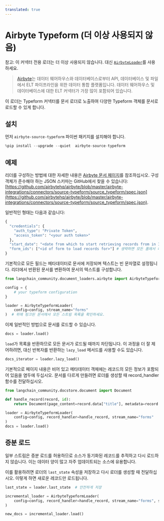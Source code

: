 ```yaml
---
translated: true
---
```


# Airbyte Typeform (더 이상 사용되지 않음)

참고: 이 커넥터 전용 로더는 더 이상 사용되지 않습니다. 대신 [`AirbyteLoader`](/docs/integrations/document_loaders/airbyte)를 사용하세요.

> [Airbyte](https://github.com/airbytehq/airbyte)는 데이터 웨어하우스와 데이터베이스로부터 API, 데이터베이스 및 파일에서 ELT 파이프라인을 위한 데이터 통합 플랫폼입니다. 데이터 웨어하우스 및 데이터베이스에 대한 ELT 커넥터가 가장 많이 포함되어 있습니다.

이 로더는 Typeform 커넥터를 문서 로더로 노출하여 다양한 Typeform 객체를 문서로 로드할 수 있게 합니다.

## 설치

먼저 `airbyte-source-typeform` 파이썬 패키지를 설치해야 합니다.

```python
%pip install --upgrade --quiet  airbyte-source-typeform
```

## 예제

리더를 구성하는 방법에 대한 자세한 내용은 [Airbyte 문서 페이지](https://docs.airbyte.com/integrations/sources/typeform/)를 참조하십시오.
구성 객체가 준수해야 하는 JSON 스키마는 GitHub에서 찾을 수 있습니다: [https://github.com/airbytehq/airbyte/blob/master/airbyte-integrations/connectors/source-typeform/source_typeform/spec.json](https://github.com/airbytehq/airbyte/blob/master/airbyte-integrations/connectors/source-typeform/source_typeform/spec.json).

일반적인 형태는 다음과 같습니다:

```python
{
  "credentials": {
    "auth_type": "Private Token",
    "access_token": "<your auth token>"
  },
  "start_date": "<date from which to start retrieving records from in ISO format, e.g. 2020-10-20T00:00:00Z>",
  "form_ids": ["<id of form to load records for>"] # 생략하면 모든 폼에서 레코드를 로드합니다.
}
```

기본적으로 모든 필드는 메타데이터로 문서에 저장되며 텍스트는 빈 문자열로 설정됩니다. 리더에서 반환된 문서를 변환하여 문서의 텍스트를 구성합니다.

```python
from langchain_community.document_loaders.airbyte import AirbyteTypeformLoader

config = {
    # your typeform configuration
}

loader = AirbyteTypeformLoader(
    config=config, stream_name="forms"
)  # 위에 링크된 문서에서 모든 스트림 목록을 확인하세요.
```

이제 일반적인 방법으로 문서를 로드할 수 있습니다.

```python
docs = loader.load()
```

`load`가 목록을 반환하므로 모든 문서가 로드될 때까지 차단됩니다. 이 과정을 더 잘 제어하려면, 대신 반복자를 반환하는 `lazy_load` 메서드를 사용할 수도 있습니다.

```python
docs_iterator = loader.lazy_load()
```

기본적으로 페이지 내용은 비어 있고 메타데이터 객체에는 레코드의 모든 정보가 포함되어 있음을 염두에 두십시오. 문서를 다르게 만들려면 로더를 생성할 때 record_handler 함수를 전달하십시오.

```python
from langchain_community.docstore.document import Document

def handle_record(record, id):
    return Document(page_content=record.data["title"], metadata=record.data)

loader = AirbyteTypeformLoader(
    config=config, record_handler=handle_record, stream_name="forms"
)
docs = loader.load()
```

## 증분 로드

일부 스트림은 증분 로드를 허용하므로 소스가 동기화된 레코드를 추적하고 다시 로드하지 않습니다. 이는 데이터 양이 많고 자주 업데이트되는 소스에 유용합니다.

이를 활용하려면 로더의 `last_state` 속성을 저장하고 다시 로더를 생성할 때 전달하십시오. 이렇게 하면 새로운 레코드만 로드됩니다.

```python
last_state = loader.last_state  # 안전하게 저장

incremental_loader = AirbyteTypeformLoader(
    config=config, record_handler=handle_record, stream_name="forms", state=last_state
)

new_docs = incremental_loader.load()
```

